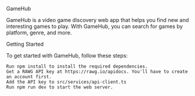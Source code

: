 GameHub

GameHub is a video game discovery web app that helps you find new and interesting games to play. With GameHub, you can search for games by platform, genre, and more.

Getting Started

To get started with GameHub, follow these steps:

    Run npm install to install the required dependencies.
    Get a RAWG API key at https://rawg.io/apidocs. You'll have to create an account first.
    Add the API key to src/services/api-client.ts
    Run npm run dev to start the web server.
